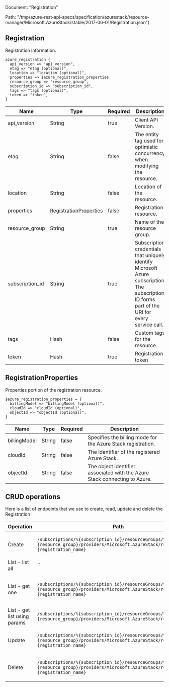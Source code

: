 Document: "Registration"


Path: "/tmp/azure-rest-api-specs/specification/azurestack/resource-manager/Microsoft.AzureStack/stable/2017-06-01/Registration.json")

## Registration

Registration information.

```puppet
azure_registration {
  api_version => "api_version",
  etag => "etag (optional)",
  location => "location (optional)",
  properties => $azure_registration_properties
  resource_group => "resource_group",
  subscription_id => "subscription_id",
  tags => "tags (optional)",
  token => "token",
}
```

| Name        | Type           | Required       | Description       |
| ------------- | ------------- | ------------- | ------------- |
|api_version | String | true | Client API Version. |
|etag | String | false | The entity tag used for optimistic concurrency when modifying the resource. |
|location | String | false | Location of the resource. |
|properties | [RegistrationProperties](#registrationproperties) | false | Registration resource. |
|resource_group | String | true | Name of the resource group. |
|subscription_id | String | true | Subscription credentials that uniquely identify Microsoft Azure subscription. The subscription ID forms part of the URI for every service call. |
|tags | Hash | false | Custom tags for the resource. |
|token | Hash | true | Registration token |
        
## RegistrationProperties

Properties portion of the registration resource.

```puppet
$azure_registration_properties = {
  billingModel => "billingModel (optional)",
  cloudId => "cloudId (optional)",
  objectId => "objectId (optional)",
}
```

| Name        | Type           | Required       | Description       |
| ------------- | ------------- | ------------- | ------------- |
|billingModel | String | false | Specifies the billing mode for the Azure Stack registration. |
|cloudId | String | false | The identifier of the registered Azure Stack. |
|objectId | String | false | The object identifier associated with the Azure Stack connecting to Azure. |



## CRUD operations

Here is a list of endpoints that we use to create, read, update and delete the Registration

| Operation | Path | Verb | Description | OperationID |
| ------------- | ------------- | ------------- | ------------- | ------------- |
|Create|`/subscriptions/%{subscription_id}/resourceGroups/%{resource_group}/providers/Microsoft.AzureStack/registrations/%{registration_name}`|Put|Create or update an Azure Stack registration.|Registrations_CreateOrUpdate|
|List - list all|``||||
|List - get one|`/subscriptions/%{subscription_id}/resourceGroups/%{resource_group}/providers/Microsoft.AzureStack/registrations/%{registration_name}`|Get|Returns the properties of an Azure Stack registration.|Registrations_Get|
|List - get list using params|`/subscriptions/%{subscription_id}/resourceGroups/%{resource_group}/providers/Microsoft.AzureStack/registrations`|Get|Returns a list of all registrations.|Registrations_List|
|Update|`/subscriptions/%{subscription_id}/resourceGroups/%{resource_group}/providers/Microsoft.AzureStack/registrations/%{registration_name}`|Put|Create or update an Azure Stack registration.|Registrations_CreateOrUpdate|
|Delete|`/subscriptions/%{subscription_id}/resourceGroups/%{resource_group}/providers/Microsoft.AzureStack/registrations/%{registration_name}`|Delete|Delete the requested Azure Stack registration.|Registrations_Delete|
